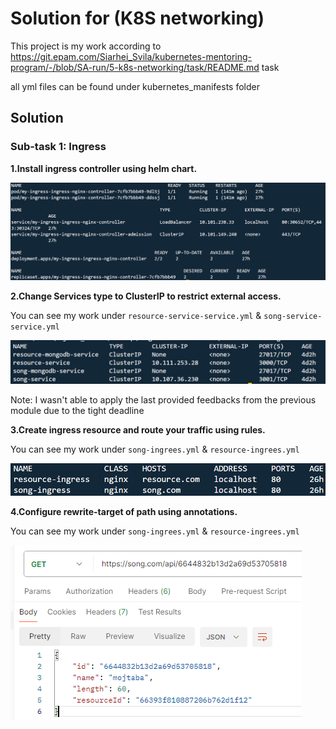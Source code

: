 # Solution for (K8S networking)

This project is my work according to https://git.epam.com/Siarhei_Svila/kubernetes-mentoring-program/-/blob/SA-run/5-k8s-networking/task/README.md task

all yml files can be found under kubernetes_manifests folder

## Solution
### Sub-task 1: Ingress

**1.Install ingress controller using helm chart.**

![alt text](screenshots/image.png)

**2.Change Services type to ClusterIP to restrict external access.**

You can see my work under `resource-service-service.yml` & `song-service-service.yml`

![alt text](screenshots/image-1.png)

Note: 
I wasn't able to apply the last provided feedbacks from the previous module due to the tight deadline

**3.Create ingress resource and route your traffic using rules.**

You can see my work under `song-ingrees.yml` & `resource-ingrees.yml`

![alt text](screenshots/image-2.png)


**4.Configure rewrite-target of path using annotations.**

You can see my work under `song-ingrees.yml` & `resource-ingrees.yml`

![alt text](screenshots/image-3.png)







